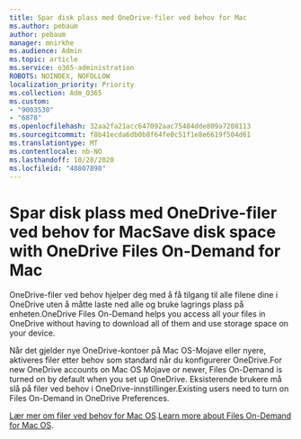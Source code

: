 ```yaml
---
title: Spar disk plass med OneDrive-filer ved behov for Mac
ms.author: pebaum
author: pebaum
manager: mnirkhe
ms.audience: Admin
ms.topic: article
ms.service: o365-administration
ROBOTS: NOINDEX, NOFOLLOW
localization_priority: Priority
ms.collection: Adm_O365
ms.custom:
- "9003530"
- "6878"
ms.openlocfilehash: 32aa2fa21acc647092aac75484dde809a7208113
ms.sourcegitcommit: f8b41ecda6db0b8f64fe0c51f1e8e6619f504d61
ms.translationtype: MT
ms.contentlocale: nb-NO
ms.lasthandoff: 10/28/2020
ms.locfileid: "48807898"
---
```

# <a name="save-disk-space-with-onedrive-files-on-demand-for-mac"></a><span data-ttu-id="5f490-102">Spar disk plass med OneDrive-filer ved behov for Mac</span><span class="sxs-lookup"><span data-stu-id="5f490-102">Save disk space with OneDrive Files On-Demand for Mac</span></span>

<span data-ttu-id="5f490-103">OneDrive-filer ved behov hjelper deg med å få tilgang til alle filene dine i OneDrive uten å måtte laste ned alle og bruke lagrings plass på enheten.</span><span class="sxs-lookup"><span data-stu-id="5f490-103">OneDrive Files On-Demand helps you access all your files in OneDrive without having to download all of them and use storage space on your device.</span></span>  

<span data-ttu-id="5f490-104">Når det gjelder nye OneDrive-kontoer på Mac OS-Mojave eller nyere, aktiveres filer etter behov som standard når du konfigurerer OneDrive.</span><span class="sxs-lookup"><span data-stu-id="5f490-104">For new OneDrive accounts on Mac OS Mojave or newer, Files On-Demand is turned on by default when you set up OneDrive.</span></span> <span data-ttu-id="5f490-105">Eksisterende brukere må slå på filer ved behov i OneDrive-innstillinger.</span><span class="sxs-lookup"><span data-stu-id="5f490-105">Existing users need to turn on Files On-Demand in OneDrive Preferences.</span></span>  

<span data-ttu-id="5f490-106">[Lær mer om filer ved behov for Mac OS](https://support.microsoft.com/office/529f6d53-e572-4922-a585-e7a318c135f0).</span><span class="sxs-lookup"><span data-stu-id="5f490-106">[Learn more about Files On-Demand for Mac OS](https://support.microsoft.com/office/529f6d53-e572-4922-a585-e7a318c135f0).</span></span>
